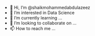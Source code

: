 - 👋 Hi, I’m @shaikmohammedabdulazeez
- 👀 I’m interested in Data Science
- 🌱 I’m currently learning ...
- 💞️ I’m looking to collaborate on ...
- 📫 How to reach me ...

<!---
shaikmohammedabdulazeez/shaikmohammedabdulazeez is a ✨ special ✨ repository because its `README.md` (this file) appears on your GitHub profile.
You can click the Preview link to take a look at your changes.
--->
